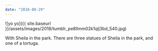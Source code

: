 ```yaml
---
date: "2018-08-29"
---
```


![yo yo]({{ site.baseurl }}/assets/images/2018/tumblr_pe8llmm02k1qlj3bd_540.jpg)

With Sheila in the park. There are three statues of Sheila in the park, and one of a tortuga.
